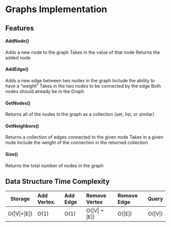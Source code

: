 # Graphs Implementation

## Features
#### AddNode()
Adds a new node to the graph
Takes in the value of that node
Returns the added node
#### AddEdge()
Adds a new edge between two nodes in the graph
Include the ability to have a “weight”
Takes in the two nodes to be connected by the edge
Both nodes should already be in the Graph
#### GetNodes()
Returns all of the nodes in the graph as a collection (set, list, or similar)
#### GetNeighbors()
Returns a collection of edges connected to the given node
Takes in a given node
Include the weight of the connection in the returned collection
#### Size()
Returns the total number of nodes in the graph

## Data Structure Time Complexity
|Storage   | Add Vertex.     | Add Edge     | Remove Vertex| Remove Edge |Query|
|----------|:----------------|:-------------|:-------------|:------------|:---:|
| O(\|V\|+\|E\|)  | O(1)         |O(1)          | O(\|V\| + \|E\|) | O(\|E\|)      |O(\|V\|)|
